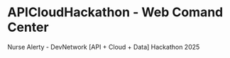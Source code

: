 # APICloudHackathon - Web Comand Center
Nurse Alerty - DevNetwork [API + Cloud + Data] Hackathon 2025
